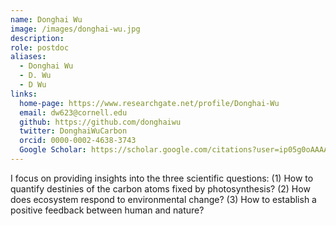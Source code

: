 ```yaml
---
name: Donghai Wu
image: /images/donghai-wu.jpg
description: 
role: postdoc
aliases:
  - Donghai Wu
  - D. Wu
  - D Wu
links:
  home-page: https://www.researchgate.net/profile/Donghai-Wu
  email: dw623@cornell.edu
  github: https://github.com/donghaiwu
  twitter: DonghaiWuCarbon
  orcid: 0000-0002-4638-3743
  Google Scholar: https://scholar.google.com/citations?user=ip05g0oAAAAJ&hl=en
---
```


I focus on providing insights into the three scientific questions: (1) How to quantify destinies of the carbon atoms fixed by photosynthesis? (2) How does ecosystem respond to environmental change? (3) How to establish a positive feedback between human and nature?

